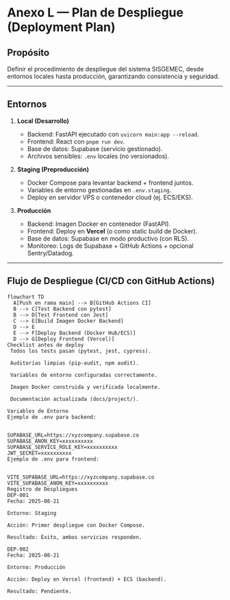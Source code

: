 # Anexo L — Plan de Despliegue (Deployment Plan)

## Propósito
Definir el procedimiento de despliegue del sistema SISGEMEC, desde entornos locales hasta producción, garantizando consistencia y seguridad.

---

## Entornos

1. **Local (Desarrollo)**
   - Backend: FastAPI ejecutado con `uvicorn main:app --reload`.
   - Frontend: React con `pnpm run dev`.
   - Base de datos: Supabase (servicio gestionado).
   - Archivos sensibles: `.env` locales (no versionados).

2. **Staging (Preproducción)**
   - Docker Compose para levantar backend + frontend juntos.
   - Variables de entorno gestionadas en `.env.staging`.
   - Deploy en servidor VPS o contenedor cloud (ej. ECS/EKS).

3. **Producción**
   - Backend: Imagen Docker en contenedor (FastAPI).
   - Frontend: Deploy en **Vercel** (o como static build de Docker).
   - Base de datos: Supabase en modo productivo (con RLS).
   - Monitoreo: Logs de Supabase + GitHub Actions + opcional Sentry/Datadog.

---

## Flujo de Despliegue (CI/CD con GitHub Actions)

```mermaid
flowchart TD
  A[Push en rama main] --> B[GitHub Actions CI]
  B --> C[Test Backend con pytest]
  B --> D[Test Frontend con Jest]
  C --> E[Build Imagen Docker Backend]
  D --> E
  E --> F[Deploy Backend (Docker Hub/ECS)]
  D --> G[Deploy Frontend (Vercel)]
Checklist antes de deploy
 Todos los tests pasan (pytest, jest, cypress).

 Auditorías limpias (pip-audit, npm audit).

 Variables de entorno configuradas correctamente.

 Imagen Docker construida y verificada localmente.

 Documentación actualizada (docs/project/).

Variables de Entorno
Ejemplo de .env para backend:


SUPABASE_URL=https://xyzcompany.supabase.co
SUPABASE_ANON_KEY=xxxxxxxxxx
SUPABASE_SERVICE_ROLE_KEY=xxxxxxxxxx
JWT_SECRET=xxxxxxxxxx
Ejemplo de .env para frontend:


VITE_SUPABASE_URL=https://xyzcompany.supabase.co
VITE_SUPABASE_ANON_KEY=xxxxxxxxxx
Registro de Despliegues
DEP-001
Fecha: 2025-08-21

Entorno: Staging

Acción: Primer despliegue con Docker Compose.

Resultado: Éxito, ambos servicios responden.

DEP-002
Fecha: 2025-08-21

Entorno: Producción

Acción: Deploy en Vercel (frontend) + ECS (backend).

Resultado: Pendiente.


